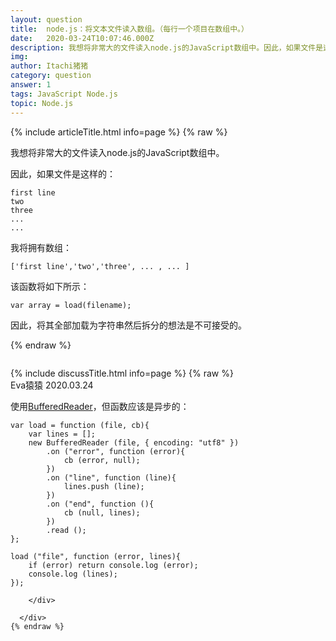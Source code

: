 ```yaml
---
layout: question
title:  node.js：将文本文件读入数组。（每行一个项目在数组中。）
date:   2020-03-24T10:07:46.000Z
description: 我想将非常大的文件读入node.js的JavaScript数组中。因此，如果文件是这样的：first linetwo three........
img: 
author: Itachi猪猪
category: question
answer: 1
tags: JavaScript Node.js
topic: Node.js
---
```

<div class="article-root">
  <div class="article">
    {% include articleTitle.html info=page %}
    {% raw %}
    <div class="article-content"><p><font style="vertical-align: inherit;"><font style="vertical-align: inherit;">我想将非常大的文件读入node.js的JavaScript数组中。</font></font></p>

<p><font style="vertical-align: inherit;"><font style="vertical-align: inherit;">因此，如果文件是这样的：</font></font></p>

<pre><code>first line<font></font>
two <font></font>
three<font></font>
...<font></font>
...<font></font>
</code></pre>

<p><font style="vertical-align: inherit;"><font style="vertical-align: inherit;">我将拥有数组： </font></font></p>

<pre><code>['first line','two','three', ... , ... ] 
</code></pre>

<p><font style="vertical-align: inherit;"><font style="vertical-align: inherit;">该函数将如下所示：</font></font></p>

<pre><code>var array = load(filename); 
</code></pre>

<p><font style="vertical-align: inherit;"><font style="vertical-align: inherit;">因此，将其全部加载为字符串然后拆分的想法是不可接受的。</font></font></p></div>
    {% endraw %}
  </div>
  <p style="height: 0;width:0;overflow: hidden;"> 第3616篇《node.js：将文本文件读入数组。（每行一个项目在数组中。）》来自Winter(https://github.com/aiyld/aiyld.github.io)的站点</p>
  <div class="discuss-wrapper">
    {% include discussTitle.html info=page %}
    {% raw %}
    <div class="discuss-item">
        <div class="discuss-parent">
          <div class="discuss-meta">
            <span class="discuss-user">Eva猿猿</span>
            <span class="discuss-time">2020.03.24</span>
          </div>
          <div class="discuss-comment"><p><font style="vertical-align: inherit;"><font style="vertical-align: inherit;">使用</font></font><a href="https://github.com/Gagle/Node-BufferedReader"><font style="vertical-align: inherit;"><font style="vertical-align: inherit;">BufferedReader</font></font></a><font style="vertical-align: inherit;"><font style="vertical-align: inherit;">，但函数应该是异步的：</font></font></p>

<pre><code>var load = function (file, cb){<font></font>
    var lines = [];<font></font>
    new BufferedReader (file, { encoding: "utf8" })<font></font>
        .on ("error", function (error){<font></font>
            cb (error, null);<font></font>
        })<font></font>
        .on ("line", function (line){<font></font>
            lines.push (line);<font></font>
        })<font></font>
        .on ("end", function (){<font></font>
            cb (null, lines);<font></font>
        })<font></font>
        .read ();<font></font>
};<font></font>
<font></font>
load ("file", function (error, lines){<font></font>
    if (error) return console.log (error);<font></font>
    console.log (lines);<font></font>
});<font></font>
</code></pre></div>
        </div>
        
      </div>
    {% endraw %}
  </div>
<div>
